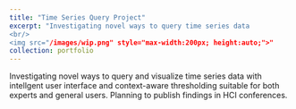 ```yaml
---
title: "Time Series Query Project"
excerpt: "Investigating novel ways to query time series data  
<br/>
<img src="/images/wip.png" style="max-width:200px; height:auto;">"
collection: portfolio
---
```


Investigating novel ways to query and visualize time series data with intellgent user interface and context-aware thresholding suitable for both experts and general users. Planning to publish findings in HCI conferences.  